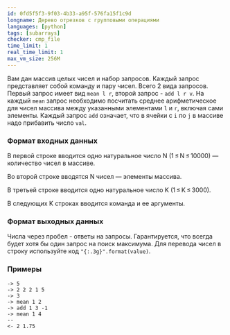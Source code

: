 ```yaml
---
id: 0fd5f5f3-9f03-4b33-a95f-576fa15f1c9d
longname: Дерево отрезков с групповыми операциями
languages: [python]
tags: [subarrays]
checker: cmp_file
time_limit: 1
real_time_limit: 1
max_vm_size: 256M
---
```



Вам дан массив целых чисел и набор запросов. Каждый запрос представляет собой команду и
пару чисел. Всего 2 вида запросов.
Первый запрос имеет вид `mean l r`, второй запрос - `add l r v`.
На каждый `mean` запрос необходимо посчитать среднее арифметическое для чисел массива
между указанными элементами `l` и `r`, включая сами элементы. Каждый запрос `add` означает,
что в ячейки с `i` по `j` в массиве надо прибавить число `val`.

### Формат входных данных

В первой строке вводится одно натуральное число N (1 ≤ N ≤ 10000) — количество чисел в массиве.

Во второй строке вводятся N чисел — элементы массива.

В третьей строке вводится одно натуральное число K (1 ≤ K ≤ 3000).

В следующих K строках вводится команда и ее аргументы.

### Формат выходных данных

Числа через пробел - ответы на запросы. Гарантируется, что всегда будет хотя бы один запрос на поиск максимума. Для перевода чисел в строку используйте код
`"{:.3g}".format(value)`.

### Примеры

```
-> 5
-> 2 2 2 1 5
-> 3
-> mean 1 2
-> add 1 3 -1
-> mean 1 4
--
<- 2 1.75
```
